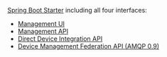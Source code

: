 [Spring Boot Starter](http://docs.spring.io/spring-boot/docs/current/reference/htmlsingle/#using-boot-starter) including all four interfaces:

* [Management UI](http://www.eclipse.org/hawkbit/documentation/interfaces/management-ui.html)
* [Management API](http://www.eclipse.org/hawkbit/documentation/interfaces/management-api.html)
* [Direct Device Integration API](http://www.eclipse.org/hawkbit/documentation/interfaces/ddi-api.html)
* [Device Management Federation API (AMQP 0.9)](http://www.eclipse.org/hawkbit/documentation/interfaces/dmf-api.html)